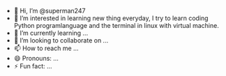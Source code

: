 - 👋 Hi, I’m @superman247
- 👀 I’m interested in learning new thing everyday, I try to learn coding Python programlanguage and the terminal in linux with virtual machine.
- 🌱 I’m currently learning ...
- 💞️ I’m looking to collaborate on ...
- 📫 How to reach me ...
- 😄 Pronouns: ...
- ⚡ Fun fact: ...

<!---
superman247/superman247 is a ✨ special ✨ repository because its `README.md` (this file) appears on your GitHub profile.
You can click the Preview link to take a look at your changes.
--->
